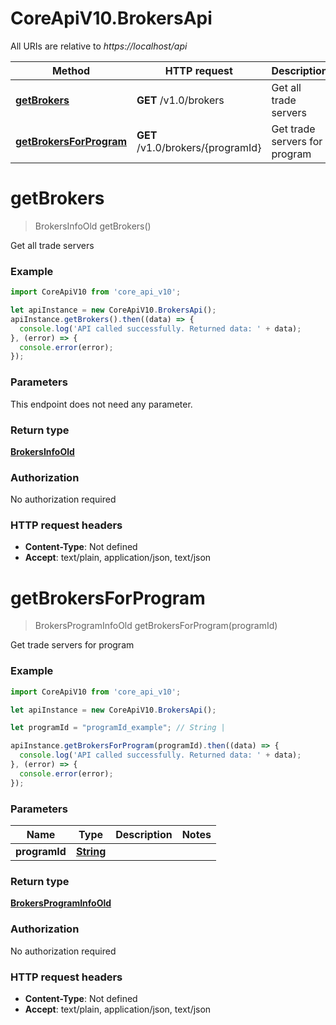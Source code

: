 # CoreApiV10.BrokersApi

All URIs are relative to *https://localhost/api*

Method | HTTP request | Description
------------- | ------------- | -------------
[**getBrokers**](BrokersApi.md#getBrokers) | **GET** /v1.0/brokers | Get all trade servers
[**getBrokersForProgram**](BrokersApi.md#getBrokersForProgram) | **GET** /v1.0/brokers/{programId} | Get trade servers for program


<a name="getBrokers"></a>
# **getBrokers**
> BrokersInfoOld getBrokers()

Get all trade servers

### Example
```javascript
import CoreApiV10 from 'core_api_v10';

let apiInstance = new CoreApiV10.BrokersApi();
apiInstance.getBrokers().then((data) => {
  console.log('API called successfully. Returned data: ' + data);
}, (error) => {
  console.error(error);
});

```

### Parameters
This endpoint does not need any parameter.

### Return type

[**BrokersInfoOld**](BrokersInfoOld.md)

### Authorization

No authorization required

### HTTP request headers

 - **Content-Type**: Not defined
 - **Accept**: text/plain, application/json, text/json

<a name="getBrokersForProgram"></a>
# **getBrokersForProgram**
> BrokersProgramInfoOld getBrokersForProgram(programId)

Get trade servers for program

### Example
```javascript
import CoreApiV10 from 'core_api_v10';

let apiInstance = new CoreApiV10.BrokersApi();

let programId = "programId_example"; // String | 

apiInstance.getBrokersForProgram(programId).then((data) => {
  console.log('API called successfully. Returned data: ' + data);
}, (error) => {
  console.error(error);
});

```

### Parameters

Name | Type | Description  | Notes
------------- | ------------- | ------------- | -------------
 **programId** | [**String**](.md)|  | 

### Return type

[**BrokersProgramInfoOld**](BrokersProgramInfoOld.md)

### Authorization

No authorization required

### HTTP request headers

 - **Content-Type**: Not defined
 - **Accept**: text/plain, application/json, text/json

